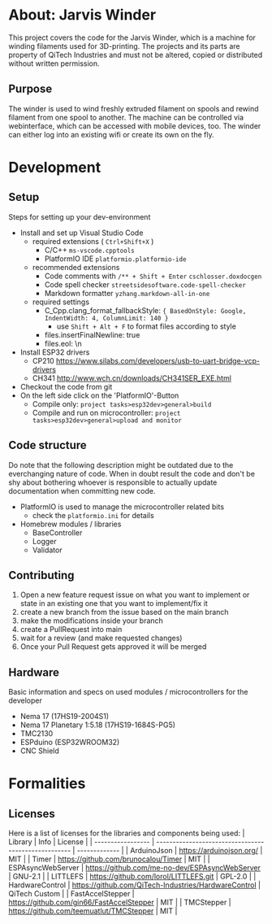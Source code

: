 
# About: Jarvis Winder
This project covers the code for the Jarvis Winder, which is a machine for winding filaments used for 3D-printing. The projects and its parts are property of QiTech Industries and must not be altered, copied or distributed without written permission.
## Purpose
The winder is used to wind freshly extruded filament on spools and rewind filament from one spool to another. The machine can be controlled via webinterface, which can be accessed with mobile devices, too. The winder can either log into an existing wifi or create its own on the fly.

# Development
## Setup
Steps for setting up your dev-environment
- Install and set up Visual Studio Code
    - required extensions ( ``Ctrl+Shift+X`` )
        - C/C++ `ms-vscode.cpptools`
        - PlatformIO IDE `platformio.platformio-ide`
    - recommended extensions
      - Code comments with `/** + Shift + Enter` `cschlosser.doxdocgen`
      - Code spell checker `streetsidesoftware.code-spell-checker`
      - Markdown formatter `yzhang.markdown-all-in-one`
    - required settings
        - C_Cpp.clang_format_fallbackStyle: ``{ BasedOnStyle: Google, IndentWidth: 4, ColumnLimit: 140 }``
          - use `Shift + Alt + F` to format files according to style
        - files.insertFinalNewline: true
        - files.eol: \n
- Install ESP32 drivers
  - CP210 https://www.silabs.com/developers/usb-to-uart-bridge-vcp-drivers
  - CH341 http://www.wch.cn/downloads/CH341SER_EXE.html
- Checkout the code from git
- On the left side click on the 'PlatformIO'-Button
    - Compile only: ``project tasks>esp32dev>general>build``
    - Compile and run on microcontroller: ``project tasks>esp32dev>general>upload and monitor``
## Code structure
Do note that the following description might be outdated due to the everchanging nature of code. When in doubt result the code and don't be shy about bothering whoever is responsible to actually update documentation when committing new code.
- PlatformIO is used to manage the microcontroller related bits
    - check the ``platformio.ini`` for details
- Homebrew modules / libraries
    - BaseController
    - Logger
    - Validator
## Contributing
1. Open a new feature request issue on what you want to implement or state in an existing one that you want to implement/fix it
2. create a new branch from the issue based on the main branch
3. make the modifications inside your branch
4. create a PullRequest into main
5. wait for a review (and make requested changes)
6. Once your Pull Request gets approved it will be merged
## Hardware
Basic information and specs on used modules / microcontrollers for the developer
- Nema 17 (17HS19-2004S1)
- Nema 17 Planetary 1:5.18 (17HS19-1684S-PG5)
- TMC2130
- ESPduino (ESP32WROOM32)
- CNC Shield

# Formalities
## Licenses
Here is a list of licenses for the libraries and components being used:
| Library           | Info                                                 | License       |
| ----------------- | ---------------------------------------------------- | ------------- |
| ArduinoJson       | https://arduinojson.org/                             | MIT           |
| Timer             | https://github.com/brunocalou/Timer                  | MIT           |
| ESPAsyncWebServer | https://github.com/me-no-dev/ESPAsyncWebServer       | GNU-2.1       |
| LITTLEFS          | https://github.com/lorol/LITTLEFS.git                | GPL-2.0       |
| HardwareControl   | https://github.com/QiTech-Industries/HardwareControl | QiTech Custom |
| FastAccelStepper  | https://github.com/gin66/FastAccelStepper            | MIT           |
| TMCStepper        | https://github.com/teemuatlut/TMCStepper             | MIT           |
